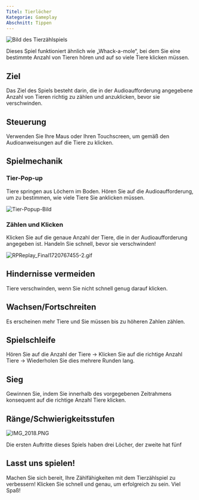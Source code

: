 ```yaml
---
Titel: Tierlöcher
Kategorie: Gameplay
Abschnitt: Tippen
---
```

![Bild des Tierzählspiels](https://help.Studycat.com/hc/article_attachments/34829163309209)

Dieses Spiel funktioniert ähnlich wie „Whack\-a\-mole“, bei dem Sie eine bestimmte Anzahl von Tieren hören und auf so viele Tiere klicken müssen.

## Ziel

Das Ziel des Spiels besteht darin, die in der Audioaufforderung angegebene Anzahl von Tieren richtig zu zählen und anzuklicken, bevor sie verschwinden.

## Steuerung

Verwenden Sie Ihre Maus oder Ihren Touchscreen, um gemäß den Audioanweisungen auf die Tiere zu klicken.

## Spielmechanik

### Tier-Pop-up

Tiere springen aus Löchern im Boden. Hören Sie auf die Audioaufforderung, um zu bestimmen, wie viele Tiere Sie anklicken müssen.

![Tier-Popup-Bild](https://help.Studycat.com/hc/article_attachments/34829163315225)

### Zählen und Klicken

Klicken Sie auf die genaue Anzahl der Tiere, die in der Audioaufforderung angegeben ist. Handeln Sie schnell, bevor sie verschwinden!

![RPReplay_Final1720767455-2.gif](https://help.Studycat.com/hc/article_attachments/34975029772825)

## Hindernisse vermeiden

Tiere verschwinden, wenn Sie nicht schnell genug darauf klicken.

## Wachsen/Fortschreiten

Es erscheinen mehr Tiere und Sie müssen bis zu höheren Zahlen zählen.

## Spielschleife

Hören Sie auf die Anzahl der Tiere \-\> Klicken Sie auf die richtige Anzahl Tiere \-\> Wiederholen Sie dies mehrere Runden lang.

## Sieg

Gewinnen Sie, indem Sie innerhalb des vorgegebenen Zeitrahmens konsequent auf die richtige Anzahl Tiere klicken.

## Ränge/Schwierigkeitsstufen

![IMG_2018.PNG](https://help.Studycat.com/hc/article_attachments/34829163311897)

Die ersten Auftritte dieses Spiels haben drei Löcher, der zweite hat fünf

## Lasst uns spielen!

Machen Sie sich bereit, Ihre Zählfähigkeiten mit dem Tierzählspiel zu verbessern! Klicken Sie schnell und genau, um erfolgreich zu sein. Viel Spaß!